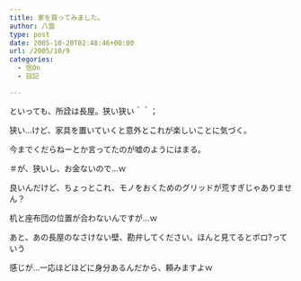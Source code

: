 ```yaml
---
title: 家を買ってみました。
author: 八雲
type: post
date: 2005-10-20T02:48:46+00:00
url: /2005/10/9
categories:
  - 信On
  - 日記

---
```

といっても、所詮は長屋。狭い狭い＾＾；
	  
狭い…けど、家具を置いていくと意外とこれが楽しいことに気づく。
  
今までくだらねーとか言ってたのが嘘のようにはまる。
  
＃が、狭いし、お金ないので…ｗ
	  
良いんだけど、ちょっとこれ、モノをおくためのグリッドが荒すぎじゃありません？
  
机と座布団の位置が合わないんですが…ｗ
  
あと、あの長屋のなさけない壁、勘弁してください。ほんと見てるとボロ?っていう
  
感じが…一応ほどほどに身分あるんだから、頼みますよｗ
